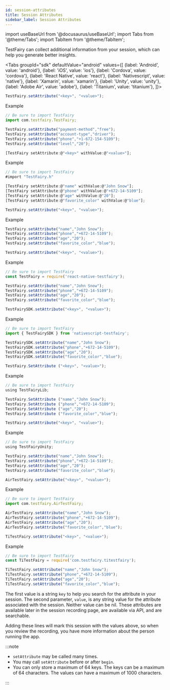 ```yaml
---
id: session-attributes
title: Session Attributes
sidebar_label: Session Attributes
---
```


import useBaseUrl from '@docusaurus/useBaseUrl';
import Tabs from '@theme/Tabs';
import TabItem from '@theme/TabItem';

TestFairy can collect additional information from your session, which can help you generate better insights.

<Tabs
groupId="sdk"
defaultValue="android"
values={[
{label: 'Android', value: 'android'},
{label: 'iOS', value: 'ios'},
{label: 'Cordova', value: 'cordova'},
{label: 'React Native', value: 'react'},
{label: 'Nativescript', value: 'native'},
{label: 'Xamarin', value: 'xamarin'},
{label: 'Unity', value: 'unity'},
{label: 'Adobe Air', value: 'adobe'},
{label: 'Titanium', value: 'titanium'},
]}>

<TabItem value="android">

```js
TestFairy.setAttribute("<key>", "<value>");
```

Example

```js
// Be sure to import TestFairy
import com.testfairy.TestFairy;

TestFairy.setAttribute("payment-method","free");
TestFairy.setAttribute("account-type","driver");
TestFairy.setAttribute("phone","+1-672-154-5109");
TestFairy.setAttribute("level","20");
```

</TabItem>

<TabItem value="ios">

```js
[TestFairy setAttribute:@"<key>" withValue:@"<value>"];
```

Example

```js
// Be sure to import TestFairy
#import "TestFairy.h"

[TestFairy setAttribute:@"name" withValue:@"John Snow"];
[TestFairy setAttribute:@"phone" withValue:@"+672-14-5109"];
[TestFairy setAttribute:@"age" withValue:@"20"];
[TestFairy setAttribute:@"favorite_color" withValue:@"blue"];
```

</TabItem>

<TabItem value="cordova">

```js
TestFairy.setAttribute("<key>", "<value>");
```

Example

```js
TestFairy.setAttribute("name","John Snow");
TestFairy.setAttribute("phone","+672-14-5109");
TestFairy.setAttribute("age","20");
TestFairy.setAttribute("favorite_color","blue");
```

</TabItem>

<TabItem value="react">

```js
TestFairy.setAttribute("<key>", "<value>");
```

Example

```js
// Be sure to import TestFairy
const TestFairy = require('react-native-testfairy');

TestFairy.setAttribute("name","John Snow");
TestFairy.setAttribute("phone","+672-14-5109");
TestFairy.setAttribute("age","20");
TestFairy.setAttribute("favorite_color","blue");
```

</TabItem>

<TabItem value="native">

```js
TestFairySDK.setAttribute("<key>", "<value>");
```

Example

```js
// Be sure to import TestFairy
import { TestFairySDK } from 'nativescript-testfairy';

TestFairySDK.setAttribute("name","John Snow");
TestFairySDK.setAttribute("phone","+672-14-5109");
TestFairySDK.setAttribute("age","20");
TestFairySDK.setAttribute("favorite_color","blue");
```

</TabItem>

<TabItem value="xamarin">

```js
TestFairy.SetAttribute ("<key>", "<value>");
```

Example

```js
// Be sure to import TestFairy
using TestFairyLib;

TestFairy.SetAttribute ("name","John Snow");
TestFairy.SetAttribute ("phone","+672-14-5109");
TestFairy.SetAttribute ("age","20");
TestFairy.SetAttribute ("favorite_color","blue");
```

</TabItem>

<TabItem value="unity">

```js
TestFairy.setAttribute("<key>", "<value>");
```

Example

```js
// Be sure to import TestFairy
using TestFairyUnity;

TestFairy.setAttribute("name","John Snow");
TestFairy.setAttribute("phone","+672-14-5109");
TestFairy.setAttribute("age","20");
TestFairy.setAttribute("favorite_color","blue");
```

</TabItem>

<TabItem value="adobe">

```js
AirTestFairy.setAttribute("<key>", "<value>");
```

Example

```js
// Be sure to import TestFairy
import com.testfairy.AirTestFairy;

AirTestFairy.setAttribute("name","John Snow");
AirTestFairy.setAttribute("phone","+672-14-5109");
AirTestFairy.setAttribute("age","20");
AirTestFairy.setAttribute("favorite_color","blue");
```

</TabItem>

<TabItem value="titanium">

```js
TiTestFairy.setAttribute("<key>", "<value>");
```

Example

```js
// Be sure to import TestFairy
const TiTestFairy = require('com.testfairy.titestfairy');

TiTestFairy.setAttribute("name","John Snow");
TiTestFairy.setAttribute("phone","+672-14-5109");
TiTestFairy.setAttribute("age","20");
TiTestFairy.setAttribute("favorite_color","blue");
```

</TabItem>

</Tabs>

The first value is a string `key` to help you search for the attribute in your session. The second parameter, `value`, is any string value for the attribute associated with the session. Neither value can be nil. These attributes are available later in the session recording page, are available via API, and are searchable.

Adding these lines will mark this session with the values above, so when you review the recording, you have more information about the person running the app.

:::note

- `setAttribute` may be called many times.
- You may call `setAttribute` before or after `begin`.
- You can only store a maximum of 64 keys. The keys can be a maximum of 64 characters. The values can have a maximum of 1000 characters.

:::
